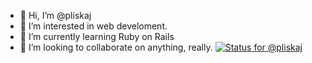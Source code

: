 - 👋 Hi, I’m @pliskaj
- 👀 I’m interested in web develoment.
- 🌱 I’m currently learning Ruby on Rails
- 💞️ I’m looking to collaborate on anything, really.
[![Status for @pliskaj](https://badge.stateful.com/pliskaj/status.svg)](https://app.stateful.com/@pliskaj)

<!---
pliskaj/pliskaj is a ✨ special ✨ repository because its `README.md` (this file) appears on your GitHub profile.
You can click the Preview link to take a look at your changes.
--->
